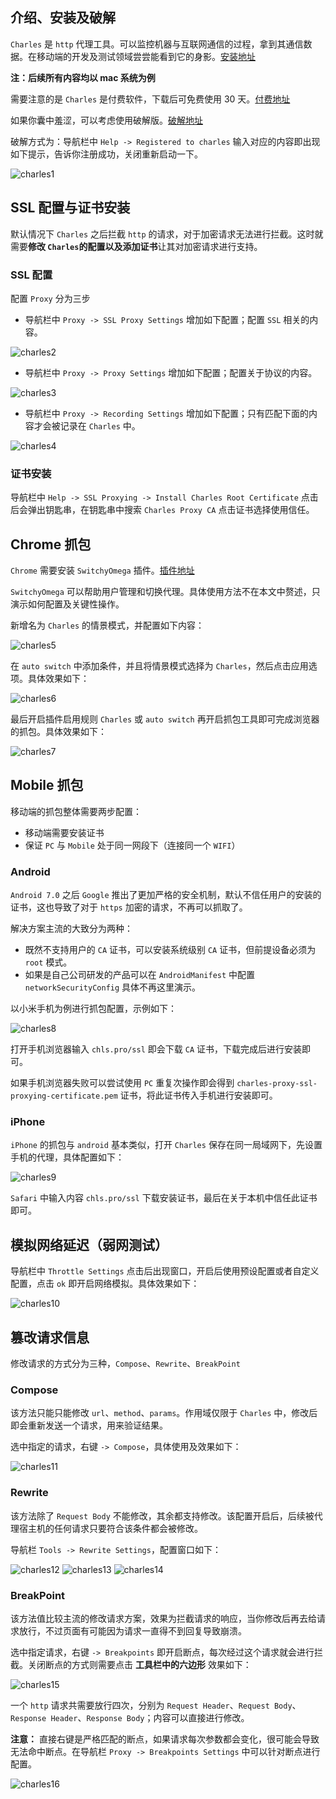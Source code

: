 ## 介绍、安装及破解

`Charles` 是 `http` 代理工具。可以监控机器与互联网通信的过程，拿到其通信数据。在移动端的开发及测试领域尝尝能看到它的身影。[安装地址](https://www.charlesproxy.com/download/)

**注：后续所有内容均以 mac 系统为例**

需要注意的是 `Charles` 是付费软件，下载后可免费使用 30 天。[付费地址](https://www.charlesproxy.com/buy/)

如果你囊中羞涩，可以考虑使用破解版。[破解地址](https://www.zzzmode.com/mytools/charles/)

破解方式为：导航栏中 `Help -> Registered to charles` 输入对应的内容即出现如下提示，告诉你注册成功，关闭重新启动一下。

![charles1](/随笔/charles1.png)

## SSL 配置与证书安装

默认情况下 `Charles` 之后拦截 `http` 的请求，对于加密请求无法进行拦截。这时就需要**修改 `Charles`的配置以及添加证书**让其对加密请求进行支持。

### SSL 配置

配置 `Proxy` 分为三步

- 导航栏中 `Proxy -> SSL Proxy Settings` 增加如下配置；配置 `SSL` 相关的内容。

![charles2](/随笔/charles2.jpg)

- 导航栏中 `Proxy -> Proxy Settings` 增加如下配置；配置关于协议的内容。

![charles3](/随笔/charles3.jpg)

- 导航栏中 `Proxy -> Recording Settings` 增加如下配置；只有匹配下面的内容才会被记录在 `Charles` 中。

![charles4](/随笔/charles4.jpg)

### 证书安装

导航栏中 `Help -> SSL Proxying -> Install Charles Root Certificate` 点击后会弹出钥匙串，在钥匙串中搜索 `Charles Proxy CA` 点击证书选择使用信任。

## Chrome 抓包

`Chrome` 需要安装 `SwitchyOmega` 插件。[插件地址](https://chrome.google.com/webstore/detail/proxy-switchyomega/padekgcemlokbadohgkifijomclgjgif/related?hl=zh-CN)

`SwitchyOmega` 可以帮助用户管理和切换代理。具体使用方法不在本文中赘述，只演示如何配置及关键性操作。

新增名为 `Charles` 的情景模式，并配置如下内容：

![charles5](/随笔/charles5.jpg)

在 `auto switch` 中添加条件，并且将情景模式选择为 `Charles`，然后点击应用选项。具体效果如下：

![charles6](/随笔/charles6.jpg)

最后开启插件启用规则 `Charles` 或 `auto switch` 再开启抓包工具即可完成浏览器的抓包。具体效果如下：

![charles7](/随笔/charles7.jpg)

## Mobile 抓包

移动端的抓包整体需要两步配置：

- 移动端需要安装证书
- 保证 `PC` 与 `Mobile` 处于同一网段下（连接同一个 `WIFI`）

### Android

`Android 7.0` 之后 `Google` 推出了更加严格的安全机制，默认不信任用户的安装的证书，这也导致了对于 `https` 加密的请求，不再可以抓取了。

解决方案主流的大致分为两种：

- 既然不支持用户的 `CA` 证书，可以安装系统级别 `CA` 证书，但前提设备必须为 `root` 模式。
- 如果是自己公司研发的产品可以在 `AndroidManifest` 中配置 `networkSecurityConfig` 具体不再这里演示。

以小米手机为例进行抓包配置，示例如下：

![charles8](/随笔/charles8.jpg)

打开手机浏览器输入 `chls.pro/ssl` 即会下载 `CA` 证书，下载完成后进行安装即可。

如果手机浏览器失败可以尝试使用 `PC` 重复次操作即会得到 `charles-proxy-ssl-proxying-certificate.pem` 证书，将此证书传入手机进行安装即可。

### iPhone

`iPhone` 的抓包与 `android` 基本类似，打开 `Charles` 保存在同一局域网下，先设置手机的代理，具体配置如下：

![charles9](/随笔/charles9.jpg)

`Safari` 中输入内容 `chls.pro/ssl` 下载安装证书，最后在关于本机中信任此证书即可。

## 模拟网络延迟（弱网测试）

导航栏中 `Throttle Settings` 点击后出现窗口，开启后使用预设配置或者自定义配置，点击 `ok` 即开启网络模拟。具体效果如下：

![charles10](/随笔/charles10.jpg)

## 篡改请求信息

修改请求的方式分为三种，`Compose`、`Rewrite`、`BreakPoint`

### Compose

该方法只能只能修改 `url`、`method`、`params`。作用域仅限于 `Charles` 中，修改后即会重新发送一个请求，用来验证结果。

选中指定的请求，右键 `-> Compose`，具体使用及效果如下：

![charles11](/随笔/charles11.jpg)

### Rewrite

该方法除了 `Request Body` 不能修改，其余都支持修改。该配置开启后，后续被代理宿主机的任何请求只要符合该条件都会被修改。

导航栏 `Tools -> Rewrite Settings`，配置窗口如下：

![charles12](/随笔/charles12.jpg)
![charles13](/随笔/charles13.jpg)
![charles14](/随笔/charles14.jpg)

### BreakPoint

该方法值比较主流的修改请求方案，效果为拦截请求的响应，当你修改后再去给请求放行，不过页面有可能因为请求一直得不到回复导致崩溃。

选中指定请求，右键 `-> Breakpoints` 即开启断点，每次经过这个请求就会进行拦截。关闭断点的方式则需要点击 **工具栏中的六边形** 效果如下：

![charles15](/随笔/charles15.jpg)

一个 `http` 请求共需要放行四次，分别为 `Request Header`、`Request Body`、`Response Header`、`Response Body`；内容可以直接进行修改。

**注意：** 直接右键是严格匹配的断点，如果请求每次参数都会变化，很可能会导致无法命中断点。在导航栏 `Proxy -> Breakpoints Settings` 中可以针对断点进行配置。

![charles16](/随笔/charles16.jpg)


